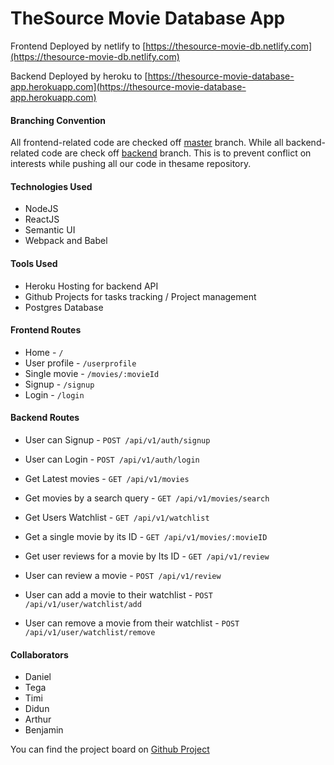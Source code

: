 # TheSource Movie Database App

Frontend Deployed by netlify to [https://thesource-movie-db.netlify.com](https://thesource-movie-db.netlify.com)

Backend Deployed by heroku to [https://thesource-movie-database-app.herokuapp.com](https://thesource-movie-database-app.herokuapp.com) 


#### Branching Convention
All frontend-related code are checked off [master](https://github.com/daniellamarr/movie-database-app) branch. While all backend-related code are check off [backend](https://github.com/daniellamarr/movie-database-app/tree/backend) branch.
This is to prevent conflict on interests while pushing all our code in thesame repository.


#### Technologies Used

- NodeJS
- ReactJS
- Semantic UI
- Webpack and Babel


#### Tools Used
- Heroku Hosting for backend API
- Github Projects for tasks tracking / Project management
- Postgres Database


#### Frontend Routes

* Home - `/`
* User profile - `/userprofile`
* Single movie - `/movies/:movieId`
* Signup - `/signup`
* Login - `/login`


#### Backend Routes

* User can Signup - `POST /api/v1/auth/signup`

* User can Login - `POST /api/v1/auth/login`

* Get Latest movies - `GET /api/v1/movies`

* Get movies by a search query - `GET /api/v1/movies/search`

* Get Users Watchlist - `GET /api/v1/watchlist`

* Get a single movie by its ID - `GET /api/v1/movies/:movieID`

* Get user reviews for a movie by Its ID - `GET /api/v1/review`

* User can review a movie - `POST /api/v1/review`

* User can add a movie to their watchlist - `POST /api/v1/user/watchlist/add`

* User can remove a movie from their watchlist - `POST /api/v1/user/watchlist/remove`


#### Collaborators

- Daniel 
- Tega
- Timi
- Didun
- Arthur
- Benjamin

You can find the project board on [Github Project](https://github.com/daniellamarr/movie-database-app/projects/1)
